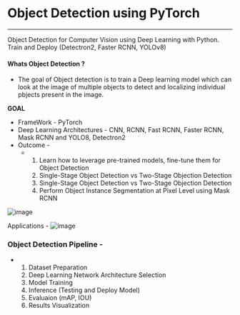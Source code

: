 # Object Detection using PyTorch
---

Object Detection for Computer Vision using Deep Learning with Python. Train and Deploy (Detectron2, Faster RCNN, YOLOv8)

#### Whats Object Detection ?
- The goal of Object detection is to train a Deep learning model which can look at the image of multiple objects to detect and localizing individual pbjects present in the image.

**GOAL**
- FrameWork - PyTorch
- Deep Learning Architectures - CNN, RCNN, Fast RCNN, Faster RCNN, Mask RCNN and YOLO8, Detectron2
- Outcome -
  - 1. Learn how to leverage pre-trained models, fine-tune them for Object Detection
    2. Single-Stage Object Detection vs Two-Stage Objection Detection
    3. Single-Stage Object Detection vs Two-Stage Objection Detection
    4. Perform Object Instance Segmentation at Pixel Level using Mask RCNN

![image](https://github.com/user-attachments/assets/44cf948b-e746-40a6-ba38-c0e3cd97e438)

Applications -
![image](https://github.com/user-attachments/assets/9fa67948-a8c6-4ced-b86b-da3b1407b085)


### Object Detection Pipeline -
- 1. Dataset Preparation
  2. Deep Learning Network Architecture Selection
  3. Model Training
  4. Inference (Testing and Deploy Model)
  5. Evaluaion (mAP, IOU)
  6. Results Visualization



